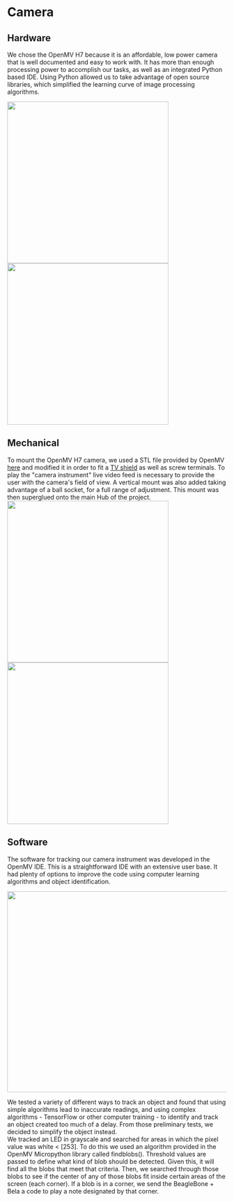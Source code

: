 # Camera

## Hardware  
We chose the OpenMV H7 because it is an affordable, low power camera that is well documented and easy to work with. It has more than enough processing power to accomplish our tasks, as well as an integrated Python based IDE. Using Python allowed us to take advantage of open source libraries, which simplified the learning curve of image processing algorithms.

<img src="https://github.com/neilkatahira/EE-Emerge-2020-Loopmaster/blob/master/pictures/openmvh7.png?raw=true" width="370"><img src="https://github.com/neilkatahira/EE-Emerge-2020-Loopmaster/blob/master/pictures/tvshield.png?raw=true" width="370">

## Mechanical  
To mount the OpenMV H7 camera, we used a STL file provided by OpenMV [here](https://openmv.io/collections/products/products/openmv-cam-h7-case) and modified it in order to fit a [TV shield](https://openmv.io/collections/products/products/tv-shield) as well as screw terminals. To play the "camera instrument" live video feed is necessary to provide the user with the camera's field of view. A vertical mount was also added taking advantage of a ball socket, for a full range of adjustment. This mount was then superglued onto the main Hub of the project.  
<img src="https://github.com/neilkatahira/EE-Emerge-2020-Loopmaster/blob/master/pictures/ballandsocket.png?raw=true" width="370"><img src="https://github.com/neilkatahira/EE-Emerge-2020-Loopmaster/blob/master/pictures/CameraModel.png?raw=true" width="370">

## Software  
The software for tracking our camera instrument was developed in the OpenMV IDE. This is a straightforward IDE with an extensive user base. It had plenty of options to improve the code using computer learning algorithms and object identification.

<p align="center">
  <img width="580" height="460" src="https://github.com/neilkatahira/EE-Emerge-2020-Loopmaster/blob/master/pictures/openmvide.png?raw=true">
</p>

We tested a variety of different ways to track an object and found that using simple algorithms lead to inaccurate readings, and using complex algorithms - TensorFlow or other computer training - to identify and track an object created too much of a delay. From those preliminary tests, we decided to simplify the object instead.  
We tracked an LED in grayscale and searched for areas in which the pixel value was white < [253]. To do this we used an algorithm provided in the OpenMV Micropython library called  findblobs(). Threshold values are passed to define what kind of blob should be detected. Given this, it will find all the blobs that meet that criteria. Then, we searched through those blobs to see if the center of any of those blobs fit inside certain areas of the screen (each corner). If a blob is in a corner, we send the BeagleBone + Bela a code to play a note designated by that corner.
